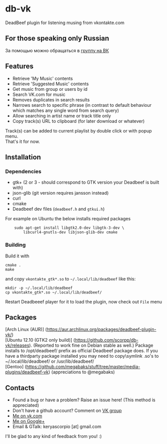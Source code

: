 db-vk
=====
DeadBeef plugin for listening musing from vkontakte.com

For those speaking only Russian
--------
За помощью можно обращаться в <a href="http://vk.com/club53784333" target="_blank">группу на ВК</a>

Features
--------
  * Retrieve 'My Music' contents
  * Retrieve 'Suggested Music' contents
  * Get music from group or users by id
  * Search VK.com for music
  * Removes duplicates in search results
  * Narrows search to specific phrase (in contrast to default behaviour which matches any single word from search query)
  * Allow searching in artist name or track title only
  * Copy track(s) URL to clipboard (for later download or whatever)

Track(s) can be added to current playlist by double click or with popup menu.  
That's it for now.

Installation
------------
### Dependencies
 * gtk+ (2 or 3 - should correspond to GTK version your Deadbeef is built with)
 * json-glib (git version requires jansson instead)
 * curl
 * cmake
 * Deadbeef dev files (`deadbeef.h` and `gtkui.h`)
 
For example on Ubuntu the below installs required packages

        sudo apt-get install libgtk2.0-dev libgtk-3-dev \
            libcurl4-gnutls-dev libjson-glib-dev cmake

### Building
Build it with

    cmake .
    make
and copy `vkontakte_gtk*.so` to `~/.local/lib/deadbeef` like this:

    mkdir -p ~/.local/lib/deadbeef
    cp vkontakte_gtk*.so ~/.local/lib/deadbeef/
Restart Deadbeeef player for it to load the plugin, now check out `File` menu

Packages
--------
[Arch Linux (AUR)] (https://aur.archlinux.org/packages/deadbeef-plugin-vk/)  
[Ubuntu 12.10 (GTK2 only build)] (https://github.com/scorpp/db-vk/releases). (Reported to work fine on Debian stable as well.) Package installs to /opt/deadbeef/ prefix as official Deadbeef package does. If you have a thirdparty package installed you may need to copy\symlink .so's to ~/.local/lib/deadbeef/ or /usr/lib/deadbeef/  
[Gentoo] (https://github.com/megabaks/stuff/tree/master/media-plugins/deadbeef-vk) (appreciations to @megabaks)

Contacts
--------
  * Found a bug or have a problem? Raise an issue here! (This method is appreciated)
  * Don't have a github account? Comment on <a href="http://vk.com/club53784333" target="_blank">VK group</a>
  * <a href="http://vk.com/scorpp" target="_blank">Me on vk.com</a>
  * <a href="http://gplus.to/scorpp" target="_blank">Me on Google+</a>
  * Email & GTalk: keryascorpio [at] gmail.com

I'll be glad to any kind of feedback from you! :)
